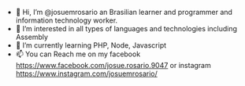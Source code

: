 - 👋 Hi, I’m @josuemrosario an Brasilian learner and programmer and information technology worker. 
- 👀 I’m interested in all types of languages and technologies including Assembly
- 🌱 I’m currently learning PHP, Node, Javascript
- 📫 You can Reach me on my facebook https://www.facebook.com/josue.rosario.9047 or instagram https://www.instagram.com/josuemrosario/

<!---
josuemrosario/josuemrosario is a ✨ special ✨ repository because its `README.md` (this file) appears on your GitHub profile.
You can click the Preview link to take a look at your changes.
--->
